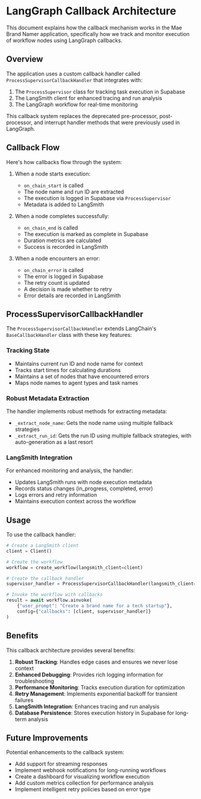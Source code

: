 # LangGraph Callback Architecture

This document explains how the callback mechanism works in the Mae Brand Namer application, specifically how we track and monitor execution of workflow nodes using LangGraph callbacks.

## Overview

The application uses a custom callback handler called `ProcessSupervisorCallbackHandler` that integrates with:

1. The `ProcessSupervisor` class for tracking task execution in Supabase
2. The LangSmith client for enhanced tracing and run analysis
3. The LangGraph workflow for real-time monitoring

This callback system replaces the deprecated pre-processor, post-processor, and interrupt handler methods that were previously used in LangGraph.

## Callback Flow

Here's how callbacks flow through the system:

1. When a node starts execution:
   - `on_chain_start` is called
   - The node name and run ID are extracted
   - The execution is logged in Supabase via `ProcessSupervisor`
   - Metadata is added to LangSmith

2. When a node completes successfully:
   - `on_chain_end` is called
   - The execution is marked as complete in Supabase
   - Duration metrics are calculated
   - Success is recorded in LangSmith

3. When a node encounters an error:
   - `on_chain_error` is called
   - The error is logged in Supabase
   - The retry count is updated
   - A decision is made whether to retry
   - Error details are recorded in LangSmith

## ProcessSupervisorCallbackHandler

The `ProcessSupervisorCallbackHandler` extends LangChain's `BaseCallbackHandler` class with these key features:

### Tracking State

- Maintains current run ID and node name for context
- Tracks start times for calculating durations
- Maintains a set of nodes that have encountered errors
- Maps node names to agent types and task names

### Robust Metadata Extraction

The handler implements robust methods for extracting metadata:

- `_extract_node_name`: Gets the node name using multiple fallback strategies
- `_extract_run_id`: Gets the run ID using multiple fallback strategies, with auto-generation as a last resort

### LangSmith Integration

For enhanced monitoring and analysis, the handler:

- Updates LangSmith runs with node execution metadata
- Records status changes (in_progress, completed, error)
- Logs errors and retry information
- Maintains execution context across the workflow

## Usage

To use the callback handler:

```python
# Create a LangSmith client
client = Client()

# Create the workflow
workflow = create_workflow(langsmith_client=client)

# Create the callback handler
supervisor_handler = ProcessSupervisorCallbackHandler(langsmith_client=client)

# Invoke the workflow with callbacks
result = await workflow.ainvoke(
    {"user_prompt": "Create a brand name for a tech startup"}, 
    config={"callbacks": [client, supervisor_handler]}
)
```

## Benefits

This callback architecture provides several benefits:

1. **Robust Tracking**: Handles edge cases and ensures we never lose context
2. **Enhanced Debugging**: Provides rich logging information for troubleshooting
3. **Performance Monitoring**: Tracks execution duration for optimization
4. **Retry Management**: Implements exponential backoff for transient failures
5. **LangSmith Integration**: Enhances tracing and run analysis
6. **Database Persistence**: Stores execution history in Supabase for long-term analysis

## Future Improvements

Potential enhancements to the callback system:

- Add support for streaming responses
- Implement webhook notifications for long-running workflows
- Create a dashboard for visualizing workflow execution
- Add custom metrics collection for performance analysis
- Implement intelligent retry policies based on error type 